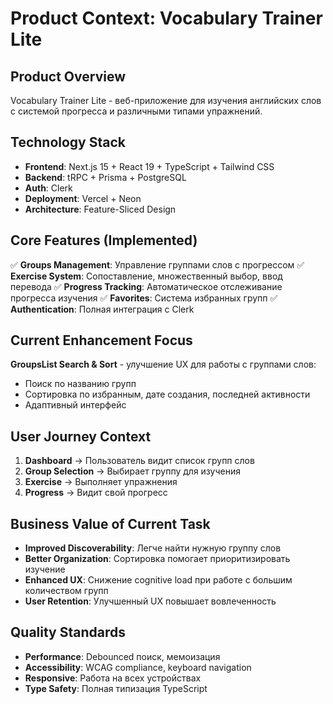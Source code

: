 # Product Context: Vocabulary Trainer Lite

## Product Overview

Vocabulary Trainer Lite - веб-приложение для изучения английских слов с системой прогресса и различными типами упражнений.

## Technology Stack

- **Frontend**: Next.js 15 + React 19 + TypeScript + Tailwind CSS
- **Backend**: tRPC + Prisma + PostgreSQL
- **Auth**: Clerk
- **Deployment**: Vercel + Neon
- **Architecture**: Feature-Sliced Design

## Core Features (Implemented)

✅ **Groups Management**: Управление группами слов с прогрессом
✅ **Exercise System**: Сопоставление, множественный выбор, ввод перевода
✅ **Progress Tracking**: Автоматическое отслеживание прогресса изучения
✅ **Favorites**: Система избранных групп
✅ **Authentication**: Полная интеграция с Clerk

## Current Enhancement Focus

**GroupsList Search & Sort** - улучшение UX для работы с группами слов:

- Поиск по названию групп
- Сортировка по избранным, дате создания, последней активности
- Адаптивный интерфейс

## User Journey Context

1. **Dashboard** → Пользователь видит список групп слов
2. **Group Selection** → Выбирает группу для изучения
3. **Exercise** → Выполняет упражнения
4. **Progress** → Видит свой прогресс

## Business Value of Current Task

- **Improved Discoverability**: Легче найти нужную группу слов
- **Better Organization**: Сортировка помогает приоритизировать изучение
- **Enhanced UX**: Снижение cognitive load при работе с большим количеством групп
- **User Retention**: Улучшенный UX повышает вовлеченность

## Quality Standards

- **Performance**: Debounced поиск, мемоизация
- **Accessibility**: WCAG compliance, keyboard navigation
- **Responsive**: Работа на всех устройствах
- **Type Safety**: Полная типизация TypeScript
